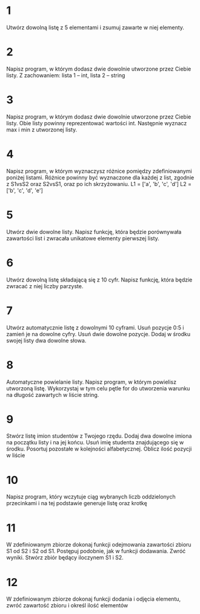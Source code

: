 # 1
Utwórz dowolną listę z 5 elementami i zsumuj zawarte w niej elementy.
# 2
Napisz program, w którym dodasz dwie dowolnie utworzone przez Ciebie listy. Z zachowaniem: lista 1 – int, lista 2 – string
# 3
Napisz program, w którym dodasz dwie dowolnie utworzone przez Ciebie listy. Obie listy powinny reprezentować wartości int. Następnie wyznacz max i min z utworzonej listy.
# 4
Napisz program, w którym wyznaczysz różnice pomiędzy zdefiniowanymi poniżej listami. Różnice powinny być wyznaczone dla każdej z list, zgodnie z S1vsS2 oraz S2vsS1, oraz po ich skrzyżowaniu. L1 = ['a', 'b', 'c', 'd'] L2 = ['b', 'c', 'd', 'e']
# 5
Utwórz dwie dowolne listy. Napisz funkcję, która będzie porównywała zawartości list i zwracała unikatowe elementy pierwszej listy.
# 6
Utwórz dowolną listę składającą się z 10 cyfr. Napisz funkcję, która będzie zwracać z niej liczby parzyste.
# 7
Utwórz automatycznie listę z dowolnymi 10 cyframi. Usuń pozycje 0:5 i zamień je na dowolne cyfry. Usuń dwie dowolne pozycje. Dodaj w środku swojej listy dwa dowolne słowa.
# 8 
Automatyczne powielanie listy. Napisz program, w którym powielisz utworzoną listę. Wykorzystaj w tym celu pętle for do utworzenia warunku na długość zawartych w liście string.
# 9
Stwórz listę imion studentów z Twojego rzędu. Dodaj dwa dowolne imiona na początku listy i na jej końcu. Usuń imię studenta znajdującego się w środku. Posortuj pozostałe w kolejności alfabetycznej. Oblicz ilość pozycji w liście
# 10
Napisz program, który wczytuje ciąg wybranych liczb oddzielonych przecinkami i na tej podstawie generuje listę oraz krotkę
# 11
W zdefiniowanym zbiorze dokonaj funkcji odejmowania zawartości zbioru S1 od S2 i S2 od S1. Postępuj podobnie, jak w funkcji dodawania. Zwróć wyniki. Stwórz zbiór będący iloczynem S1 i S2.
# 12
W zdefiniowanym zbiorze dokonaj funkcji dodania i odjęcia elementu, zwróć zawartość zbioru i określ ilość elementów